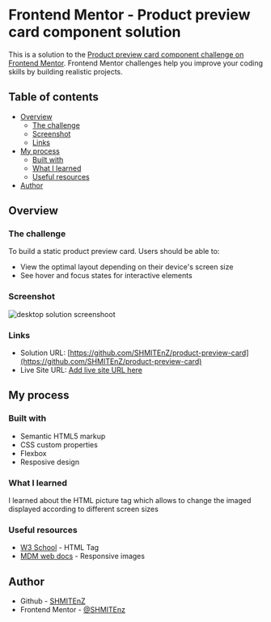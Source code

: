 # Frontend Mentor - Product preview card component solution

This is a solution to the [Product preview card component challenge on Frontend Mentor](https://www.frontendmentor.io/challenges/product-preview-card-component-GO7UmttRfa). Frontend Mentor challenges help you improve your coding skills by building realistic projects. 

## Table of contents

- [Overview](#overview)
  - [The challenge](#the-challenge)
  - [Screenshot](#screenshot)
  - [Links](#links)
- [My process](#my-process)
  - [Built with](#built-with)
  - [What I learned](#what-i-learned)
  - [Useful resources](#useful-resources)
- [Author](#author)



## Overview

### The challenge

To build a static product preview card.
Users should be able to:

- View the optimal layout depending on their device's screen size
- See hover and focus states for interactive elements

### Screenshot

![desktop solution screenshoot](/screenshot-desktop.png)

### Links

- Solution URL: [https://github.com/SHMITEnZ/product-preview-card](https://github.com/SHMITEnZ/product-preview-card)
- Live Site URL: [Add live site URL here](https://your-live-site-url.com)

## My process

### Built with

- Semantic HTML5 markup
- CSS custom properties
- Flexbox
- Resposive design

### What I learned

I learned about the HTML picture tag which allows to change the imaged displayed according to different screen sizes

### Useful resources

- [W3 School](https://www.w3schools.com/tags/tag_picture.asp) - HTML <picture> Tag
- [MDM web docs](https://developer.mozilla.org/en-US/docs/Learn/HTML/Multimedia_and_embedding/Responsive_images?retiredLocale=it) - Responsive images

## Author

- Github - [SHMITEnZ](https://github.com/SHMITEnZ)
- Frontend Mentor - [@SHMITEnz](https://www.frontendmentor.io/profile/SHMITEnZ)
